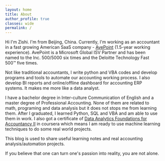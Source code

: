 ```yaml
---
layout: home
title: About
author_profile: true
classes: wide
permalink: /
---
```



Hi I'm Zishi. I'm from Beijing, China. Currently, I'm working as an accountant in a fast growing American SaaS company - [AvePoint](https://www.avepoint.com/about/) (1.5-year working experience). AvePoint is a Microsoft Global ISV Partner and has been named to the Inc. 500/5000 six times and the Deloitte Technology Fast 500™ five times.

Not like traditional accountants, I write python and VBA codes and develop programs and tools to automate our accounting working process. I also develop BI reports and online/offline dashboard for accounting ERP systems. It makes me more like a data analyst.

I have a bachelor degree in Inter-culture Communication of English and a master degree of Professional Accounting. None of them are related to math, programing and data analysis but it does not stops me from learning them. After I graduated, I learned Python, SQL and VBA and am able to use them in work. I also got a certificate of [Data Analytics Foundations for Accountancy II](https://www.coursera.org/account/accomplishments/certificate/RK83Y97QPK8G) in coursera which means I am ready to use machine learning techniques to do some real world projects.

This blog is used to share useful learning notes and real accounting analysis/automation projects.

If you believe that one can turn one's passion into reality, you are not alone.
